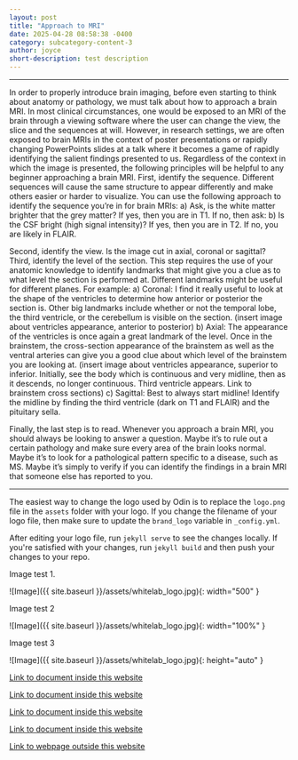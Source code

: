 ```yaml
---
layout: post
title: "Approach to MRI"
date: 2025-04-28 08:58:38 -0400
category: subcategory-content-3
author: joyce
short-description: test description
---
```


-----

In order to properly introduce brain imaging, before even starting to think about anatomy or pathology, we must talk about how to approach a brain MRI.
In most clinical circumstances, one would be exposed to an MRI of the brain through a viewing software where the user can change the view, the slice and the sequences at will. However, in research settings, we are often exposed to brain MRIs in the context of poster presentations or rapidly changing PowerPoints slides at a talk where it becomes a game of rapidly identifying the salient findings presented to us.
Regardless of the context in which the image is presented, the following principles will be helpful to any beginner approaching a brain MRI.
First, identify the sequence. Different sequences will cause the same structure to appear differently and make others easier or harder to visualize. You can use the following approach to identify the sequence you’re in for brain MRIs:
a)	Ask, is the white matter brighter that the grey matter? 
If yes, then you are in T1. If no, then ask:
b)	Is the CSF bright (high signal intensity)?
If yes, then you are in T2. If no, you are likely in FLAIR.

Second, identify the view. Is the image cut in axial, coronal or sagittal?
Third, identify the level of the section. This step requires the use of your anatomic knowledge to identify landmarks that might give you a clue as to what level the section is performed at. Different landmarks might be useful for different planes.
For example:
a)	Coronal: I find it really useful to look at the shape of the ventricles to determine how anterior or posterior the section is. Other big landmarks include whether or not the temporal lobe, the third ventricle, or the cerebellum is visible on the section.
(insert image about ventricles appearance, anterior to posterior)
b)	Axial: The appearance of the ventricles is once again a great landmark of the level. Once in the brainstem, the cross-section appearance of the brainstem as well as the ventral arteries can give you a good clue about which level of the brainstem you are looking at.
(insert image about ventricles appearance, superior to inferior. Initially, see the body which is continuous and very midline, then as it descends, no longer continuous. Third ventricle appears. Link to brainstem cross sections)
c)	Sagittal: Best to always start midline! Identify the midline by finding the third ventricle (dark on T1 and FLAIR) and the pituitary sella.

Finally, the last step is to read. Whenever you approach a brain MRI, you should always be looking to answer a question. Maybe it’s to rule out a certain pathology and make sure every area of the brain looks normal. Maybe it’s to look for a pathological pattern specific to a disease, such as MS. Maybe it’s simply to verify if you can identify the findings in a brain MRI that someone else has reported to you.

----
The easiest way to change the logo used by Odin is to replace the `logo.png` file in the `assets` folder with your logo. If you change the filename of your logo file, then make sure to update the `brand_logo` variable in `_config.yml`.

After editing your logo file, run `jekyll serve` to see the changes locally. If you're satisfied with your changes, run `jekyll build` and then push your changes to your repo.

Image test 1.

![Image]({{ site.baseurl }}/assets/whitelab_logo.jpg){: width="500" }

Image test 2

![Image]({{ site.baseurl }}/assets/whitelab_logo.jpg){: width="100%" }

Image test 3

![Image]({{ site.baseurl }}/assets/whitelab_logo.jpg){: height="auto" }


<a href="{{ site.baseurl }}/about">Link to document inside this website</a>



<a href="{{ site.baseurl }}/content">Link to document inside this website</a>


<a href="{{ site.baseurl }}/subcategory-content-1">Link to document inside this website</a>


<a href="{{ site.baseurl }}/subcategory-content-1/first-content-post">Link to document inside this website</a>


<a href="https://en.namu.wiki/w/Find%20Love%20or%20Die%20Trying">Link to webpage outside this website</a>

<!-- need to double enter to start new lines -->
<!-- need to use the site baseurl in the curly brackets to make internal links work seamlessly -->
